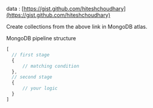data : [https://gist.github.com/hiteshchoudhary](https://gist.github.com/hiteshchoudhary)

Create collections from the above link in MongoDB atlas.


MongoDB pipeline structure

```js
[
  // first stage
  {
	  // matching condition
  },
  // second stage
  {
	  // your logic
  }
]
```